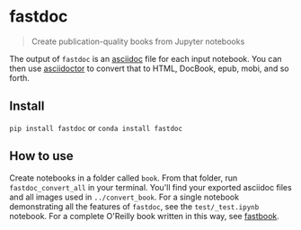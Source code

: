 # fastdoc
> Create publication-quality books from Jupyter notebooks


The output of `fastdoc` is an [asciidoc](https://asciidoc.org/) file for each input notebook. You can then use [asciidoctor](https://asciidoctor.org/) to convert that to HTML, DocBook, epub, mobi, and so forth.

## Install

`pip install fastdoc` or `conda install fastdoc`

## How to use

Create notebooks in a folder called `book`. From that folder, run `fastdoc_convert_all` in your terminal. You'll find your exported asciidoc files and all images used in `../convert_book`. For a single notebook demonstrating all the features of `fastdoc`, see the `test/_test.ipynb` notebook. For a complete O'Reilly book written in this way, see [fastbook](https://github.com/fastai/fastbook/).

